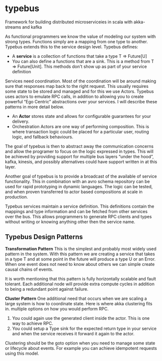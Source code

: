 # typebus
Framework for building distributed microserviceies in scala with akka-streams and kafka

As functional programmers we know the value of modeling our system with strong types.  Functions simply are a mapping from one type to another.  Typebus extends this to the service design level.  Typebus defines:
* A **service** is a collection of functions that take a type T => Future[U]
* You can also define a functions that are a sink.  This is a method from T => Future[Unit].  This methods don't show up as part of your service definition

Services need coordination.  Most of the coordination will be around making sure that responses map back to the right request.  This usually requires some state to be stored and managed and for this we use Actors.  Typebus uses actors to emulate RPC calls, in addition to allowing you to create powerful “Ego Centric” abstractions over your services.   I will describe these patterns in more detail below.

* An **Actor** stores state and allows for configurable guarantees for your delivery.
* Orchestration Actors are one way of performing composition. This is where transaction logic could be placed for a particular user, routing logic, and fallback behaviours.

The goal of typebus is then to abstract away the communication concerns and allow the programer to focus on the logic expressed in types.  This will be achieved by providing support for multiple bus layers “under the hood”, kafka, kinesis, and possibly alternatives could have support written in at this layer.

Another goal of typebus is to provide a broadcast of the available of service functionality.  This in combination with an avro schema repository can be used for rapid prototyping in dynamic languages.  The logic can be tested, and when proven transferred to actor based compositions at scale in production.

Typebus services maintain a service definition.  This definitions contain the mappings and type information and can be fetched from other services over the bus.  This allows programmers to generate RPC clients and types without writing or knowing anything other then the service name.

## Typebus Design Patterns

**Transformation Pattern**
This is the simplest and probably most widely used pattern in the system.  With this pattern we are creating a service that takes in a type T and at some point in the future will produce a type U or an Error.  When one event does not need to know about others we can simple create causal chains of events.

It is worth mentioning that this pattern is fully horizontally scalable and fault tolerant.  Each additional node will provide extra compute cycles in addition to being a redundant point against failure.

**Cluster Pattern**
One additional need that occurs when we are scaling a large system is how to coordinate state.  Here is where akka clustering fits in.  multiple options on how you would perform RPC.  
1) You could again use the generated client inside the actor.  This is one way to achieve RPC.
2) You could setup a Type sink for the expected return type in your service and when the service receives it forward it again to the actor. 
                                                                                                                                        
Clustering should be the goto option when you need to manage some state or lifecycle about events.  For example you can achieve idempotent requests using this model.
 
